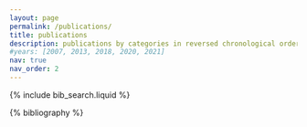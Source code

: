 ```yaml
---
layout: page
permalink: /publications/
title: publications
description: publications by categories in reversed chronological order. generated by jekyll-scholar.
#years: [2007, 2013, 2018, 2020, 2021]
nav: true
nav_order: 2
---
```


<!-- _pages/publications.md -->

<!-- Bibsearch Feature -->

{% include bib_search.liquid %}

<div class="publications">

{% bibliography %}

</div>
